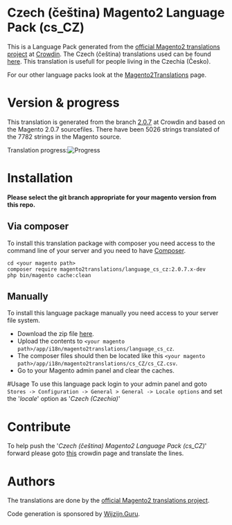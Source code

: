 # Czech (čeština) Magento2 Language Pack (cs_CZ)
This is a Language Pack generated from the [official Magento2 translations project](https://crowdin.com/project/magento-2) at [Crowdin](https://crowdin.com).
The Czech (čeština) translations used can be found [here](https://crowdin.com/project/magento-2/cs).
This translation is usefull for people living in the Czechia (Česko).

For our other language packs look at the [Magento2Translations](http://magento2translations.github.io/) page.

# Version & progress
This translation is generated from the branch [2.0.7](https://crowdin.com/project/magento-2/cs#/2.0.7) at Crowdin and based on the Magento 2.0.7 sourcefiles.
There have been  5026 strings translated of the 7782 strings in the Magento source.

Translation progress:![Progress](http://progressed.io/bar/65)

# Installation
**Please select the git branch appropriate for your magento version from this repo.**
## Via composer
To install this translation package with composer you need access to the command line of your server and you need to have [Composer](https://getcomposer.org).
```
cd <your magento path>
composer require magento2translations/language_cs_cz:2.0.7.x-dev
php bin/magento cache:clean
```
## Manually
To install this language package manually you need access to your server file system.
* Download the zip file [here](https://github.com/Magento2Translations/language_cs_cz/archive/2.0.7.zip).
* Upload the contents to `<your magento path>/app/i18n/magento2translations/language_cs_cz`.
* The composer files should then be located like this `<your magento path>/app/i18n/magento2translations/cs_CZ/cs_CZ.csv`.
* Go to your Magento admin panel and clear the caches.

#Usage
To use this language pack login to your admin panel and goto `Stores -> Configuration -> General > General -> Locale options` and set the '*locale*' option as '*Czech (Czechia)*'

# Contribute
To help push the '*Czech (čeština) Magento2 Language Pack (cs_CZ)*' forward please goto [this](https://crowdin.com/project/magento-2/cs) crowdin page and translate the lines.

# Authors
The translations are done by the [official Magento2 translations project](https://crowdin.com/project/magento-2).

Code generation is sponsored by [Wijzijn.Guru](http://www.wijzijn.guru/).